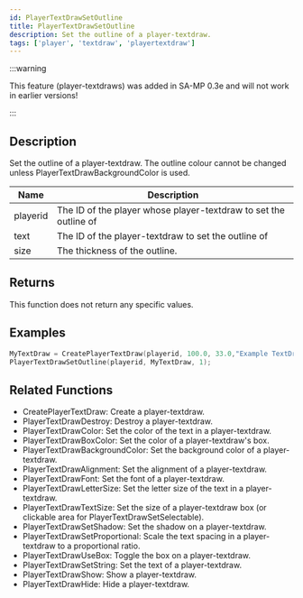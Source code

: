 ```yaml
---
id: PlayerTextDrawSetOutline
title: PlayerTextDrawSetOutline
description: Set the outline of a player-textdraw.
tags: ['player', 'textdraw', 'playertextdraw']
---
```


:::warning

This feature (player-textdraws) was added in SA-MP 0.3e and will not work in earlier versions!

:::

## Description

Set the outline of a player-textdraw. The outline colour cannot be changed unless PlayerTextDrawBackgroundColor is used.


| Name | Description |
|------|-------------|
|playerid | The ID of the player whose player-textdraw to set the outline of|
|text | The ID of the player-textdraw to set the outline of|
|size | The thickness of the outline.|


## Returns

This function does not return any specific values.


## Examples


```c
MyTextDraw = CreatePlayerTextDraw(playerid, 100.0, 33.0,"Example TextDraw");
PlayerTextDrawSetOutline(playerid, MyTextDraw, 1);
```


## Related Functions


-  CreatePlayerTextDraw: Create a player-textdraw.
-  PlayerTextDrawDestroy: Destroy a player-textdraw.
-  PlayerTextDrawColor: Set the color of the text in a player-textdraw.
-  PlayerTextDrawBoxColor: Set the color of a player-textdraw's box.
-  PlayerTextDrawBackgroundColor: Set the background color of a player-textdraw.
-  PlayerTextDrawAlignment: Set the alignment of a player-textdraw.
-  PlayerTextDrawFont: Set the font of a player-textdraw.
-  PlayerTextDrawLetterSize: Set the letter size of the text in a player-textdraw.
-  PlayerTextDrawTextSize: Set the size of a player-textdraw box (or clickable area for PlayerTextDrawSetSelectable).
-  PlayerTextDrawSetShadow: Set the shadow on a player-textdraw.
-  PlayerTextDrawSetProportional: Scale the text spacing in a player-textdraw to a proportional ratio.
-  PlayerTextDrawUseBox: Toggle the box on a player-textdraw.
-  PlayerTextDrawSetString: Set the text of a player-textdraw.
-  PlayerTextDrawShow: Show a player-textdraw.
-  PlayerTextDrawHide: Hide a player-textdraw.